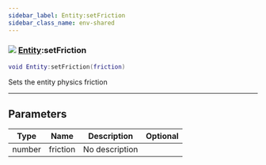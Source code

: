 ```yaml
---
sidebar_label: Entity:setFriction
sidebar_class_name: env-shared
---
```


### ![](/img/wiki/shared.png) [Entity](../entity/README.md):setFriction

```lua
void Entity:setFriction(friction)
```

Sets the entity physics friction<br/>

-----------------
## Parameters

| Type   | Name | Description | Optional |
| ------ | ---- | ----------- | -------: |
| number | friction | No description |   |
